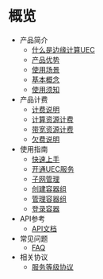 # 概览

* 产品简介
  * [什么是边缘计算UEC](/uedn-docker/introduction/intro_uec)
  * [产品优势](/uedn-docker/introduction/youshi)
  * [使用场景](/uedn-docker/introduction/application)
  * [基本概念](/uedn-docker/introduction/intro)
  * [使用须知](/uedn-docker/introduction/notice)
* 产品计费
  * [计费说明](/uedn-docker/billing_instructions/billing_info)
  * [计算资源计费](/uedn-docker/billing_instructions/billing_compute)
  * [带宽资源计费](/uedn-docker/billing_instructions/billing_net)
  * [欠费说明](/uedn-docker/billing_instructions/billing_fee)
* 使用指南
  * [快速上手](/uedn-docker/guide/intro)
  * [开通UEC服务](/uedn-docker/guide/open)
  * [子网管理](/uedn-docker/guide/subnet)
  * [创建容器组](/uedn-docker/guide/creatr)
  * [管理容器组](/uedn-docker/guide/guanli)
  * [登录容器](/uedn-docker/guide/denglu)
* API参考
  * [API文档](/uedn-docker/jianjie/intro)
* 常见问题
  * [FAQ](/uedn-docker/question)   
* 相关协议
  * [服务等级协议](/uedn-docker/protocol/protocol)

